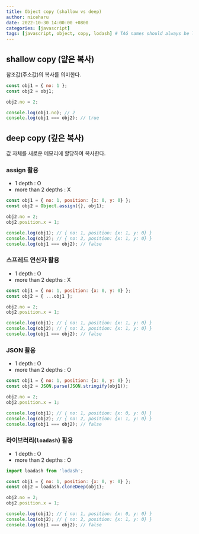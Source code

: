 ```yaml
---
title: Object copy (shallow vs deep)
author: niceharu
date: 2022-10-30 14:00:00 +0800
categories: [javascript]
tags: [javascript, object, copy, lodash] # TAG names should always be lowercase
---
```


## shallow copy (얕은 복사)
참조값(주소값)의 복사를 의미한다.

```js
const obj1 = { no: 1 };
const obj2 = obj1;

obj2.no = 2;

console.log(obj1.no); // 2
console.log(obj1 === obj2); // true
```

## deep copy (깊은 복사)
값 자체를 새로운 메모리에 할당하여 복사한다.

### assign 활용
- 1 depth : O
- more than 2 depths : X

```js
const obj1 = { no: 1, position: {x: 0, y: 0} };
const obj2 = Object.assign({}, obj1);

obj2.no = 2;
obj2.position.x = 1;

console.log(obj1); // { no: 1, position: {x: 1, y: 0} }
console.log(obj2); // { no: 2, position: {x: 1, y: 0} }
console.log(obj1 === obj2); // false
```

### 스프레드 연산자 활용
- 1 depth : O
- more than 2 depths : X

```js
const obj1 = { no: 1, position: {x: 0, y: 0} };
const obj2 = { ...obj1 };

obj2.no = 2;
obj2.position.x = 1;

console.log(obj1); // { no: 1, position: {x: 1, y: 0} }
console.log(obj2); // { no: 2, position: {x: 1, y: 0} }
console.log(obj1 === obj2); // false
```

### JSON 활용
- 1 depth : O
- more than 2 depths : O

```js
const obj1 = { no: 1, position: {x: 0, y: 0} };
const obj2 = JSON.parse(JSON.stringify(obj1));

obj2.no = 2;
obj2.position.x = 1;

console.log(obj1); // { no: 1, position: {x: 0, y: 0} }
console.log(obj2); // { no: 2, position: {x: 1, y: 0} }
console.log(obj1 === obj2); // false
```

### 라이브러리(`loadash`) 활용
- 1 depth : O
- more than 2 depths : O

```js
import loadash from 'lodash';

const obj1 = { no: 1, position: {x: 0, y: 0} };
const obj2 = loadash.cloneDeep(obj1);

obj2.no = 2;
obj2.position.x = 1;

console.log(obj1); // { no: 1, position: {x: 0, y: 0} }
console.log(obj2); // { no: 2, position: {x: 1, y: 0} }
console.log(obj1 === obj2); // false
```
